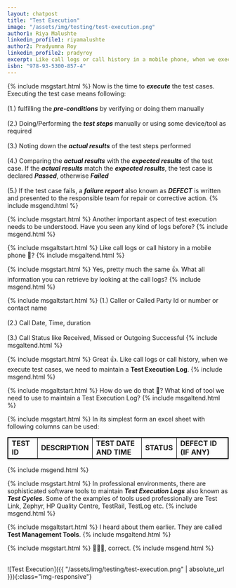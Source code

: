 ```yaml
---
layout: chatpost
title: "Test Execution"
image: "/assets/img/testing/test-execution.png"
author1: Riya Malushte
linkedin_profile1: riyamalushte
author2: Pradyumna Roy
linkedin_profile2: pradyroy
excerpt: Like call logs or call history in a mobile phone, when we execute test cases, we need to maintain a Test Execution Log with results.
isbn: "978-93-5300-857-4"
---
```




{% include msgstart.html %} 
Now is the time to <b><i>execute</i></b> the test cases. Executing the test case means following:
<br><br>
(1.) fulfilling the <b><i>pre-conditions</i></b> by verifying or doing them manually 
<br><br>
(2.) Doing/Performing the <b><i>test steps</i></b> manually or using some device/tool as required
<br><br>
(3.) Noting down the <b><i>actual results</i></b> of the test steps performed
<br><br>
(4.) Comparing the <b><i>actual results</i></b> with the <b><i>expected results</i></b> of the test case. If the <b><i>actual results</i></b> match the <b><i>expected results</i></b>, the test case is declared <b><i>Passed</i></b>, otherwise <b><i>Failed</i></b>
<br><br>
(5.) If the test case fails, a <b><i>failure report</i></b> also known as <b><i>DEFECT</i></b> is written and presented to the responsible team for repair or corrective action.
{% include msgend.html %} 

{% include msgstart.html %} 
Another important aspect of test execution needs to be understood. Have you seen any kind of logs before?
{% include msgend.html %} 

{% include msgaltstart.html %} 
Like call logs or call history in a mobile phone 🤔?
{% include msgaltend.html %} 

{% include msgstart.html %} 
Yes, pretty much the same 👍. What all information you can retrieve by looking at the call logs?
{% include msgend.html %} 

{% include msgaltstart.html %} 
(1.) Caller or Called Party Id or number or contact name
<br><br>
(2.) Call Date, Time, duration
<br><br>
(3.) Call Status like Received, Missed or Outgoing Successful
{% include msgaltend.html %}

{% include msgstart.html %} 
Great 👍. Like call logs or call history, when we execute test cases, we need to maintain a <b>Test Execution Log</b>. 
{% include msgend.html %} 

{% include msgaltstart.html %} 
How do we do that 🤔? What kind of tool we need to use to maintain a Test Execution Log?
{% include msgaltend.html %}

{% include msgstart.html %} 
In its simplest form an excel sheet with following columns can be used:
<br>
<table style="border: 1px solid black; border-collapse: collapse;">
<tr>
<td style="border: 1px solid black;"><b>TEST ID</b></td>
<td style="border: 1px solid black;"><b>DESCRIPTION</b></td>
<td style="border: 1px solid black;"><b>TEST DATE AND TIME</b></td>
<td style="border: 1px solid black;"><b>STATUS</b></td>
<td style="border: 1px solid black;"><b>DEFECT ID (IF ANY)</b></td>
</tr>
</table>
{% include msgend.html %}

{% include msgstart.html %} 
In professional environments, there are sophisticated software tools to maintain <i><b>Test Execution Logs</b></i> also known as <i><b>Test Cycles</b></i>. Some of the examples of tools used professionally are Test Link, Zephyr, HP Quality Centre, TestRail, TestLog etc.
{% include msgend.html %}

{% include msgaltstart.html %}
I heard about them earlier. They are called <b>Test Management Tools</b>.
{% include msgaltend.html %}

{% include msgstart.html %} 
👏👏👏, correct.
{% include msgend.html %}

<br>
![Test Execution]({{ "/assets/img/testing/test-execution.png" | absolute_url }}){:class="img-responsive"}